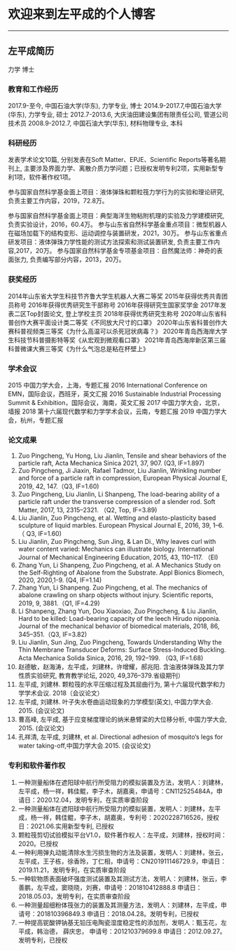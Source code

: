 # 欢迎来到左平成的个人博客

------
## 左平成简历
力学  博士
### 教育和工作经历
2017.9-至今, 中国石油大学(华东), 力学专业, 博士
2014.9-2017.7,中国石油大学(华东), 力学专业, 硕士
2012.7-2013.6, 大庆油田建设集团有限责任公司, 管道公司技术员
2008.9-2012.7, 中国石油大学(华东), 材料物理专业, 本科

### 科研经历
发表学术论文10篇, 分别发表在Soft Matter、EPJE、Scientific Reports等著名期刊上, 主要涉及界面力学、离散介质力学问题；已授权发明专利2项，实用新型专利1项，软件著作权1项。

参与国家自然科学基金面上项目：液体弹珠和颗粒筏力学行为的实验和理论研究, 负责主要工作内容，2019，72.8万。

参与国家自然科学基金面上项目：典型海洋生物粘附机理的实验及力学建模研究, 负责实验设计，2016，60.4万。
参与山东省自然科学基金重点项目：微型机器人在磁场加载下的结构变形、运动调控与装置研发，2021，30万。
参与山东省重点研发项目：液体弹珠力学性能的测试方法探索和测试装置研发, 负责主要工作内容,2017，20万。
参与国家自然科学基金专项基金项目：自然魔法师：神奇的表面张力, 负责编写部分内容，2013，20万。

### 获奖经历
2014年山东省大学生科技节齐鲁大学生机器人大赛二等奖
2015年获得优秀共青团员称号
2016年获得优秀研究生干部称号
2016年获得研究生国家奖学金
2017年发表二区Top封面论文, 登上学校主页
2018年获得优秀研究生称号
2020年山东省科普创作大赛平面设计类二等奖《不同放大尺寸的口罩》
2020年山东省科普创作大赛科普视频类三等奖《为什么高温可以杀死冠状病毒？》
2020年青岛西海岸大学生科技节科普摄影特等奖《从宏观到微观看口罩》
2021年青岛西海岸新区第三届科普微课大赛三等奖《为什么气泡总是粘在杯壁上》
### 学术会议
2015 中国力学大会，上海，专题汇报
2016 International Conference on EMN，国际会议，西班牙，英文汇报
2016 Sustainable Industrial Processing Summit & Exhibition，国际会议，海南，英文汇报
2017 中国力学大会，北京，墙报
2018 第十六届现代数学和力学学术会议，云南，专题汇报 
2019 中国力学大会，杭州，专题汇报

### 论文成果

 1. Zuo Pingcheng, Yu Hong, Liu Jianlin, Tensile and shear behaviors of the particle raft, Acta Mechanica Sinica 2021, 37, 907. (Q3, IF=1.897) 
 2. Zuo Pingcheng, Ji Jiaxin, Rafael Tadmor, Liu Jianlin, Wrinkling number and force of a particle raft in compression, European Physical Journal E, 2019, 42, 147.（Q3, IF=1.60) 
 3. Zuo Pingcheng, Liu Jianlin, Li Shanpeng, The load-bearing ability of a particle raft under the transverse compression of a slender rod. Soft Matter, 2017, 13, 2315–2321. （Q2, Top, IF=3.89)
 4. Liu Jianlin, Zuo Pingcheng, et al. Wetting and elasto-plasticity based sculpture
    of liquid marbles. European Physical Journal E, 2016, 39, 1–6. （ Q3, IF=1.60) 
 5. Liu Jianlin, Zuo Pingcheng, Sun Jing, & Lan Di., Why leaves curl with water content varied: Mechanics can illustrate biology. International Journal of Mechanical Engineering Education,  2015, 43, 110–117. （EI)
 6. Zhang Yun, Li Shanpeng, Zuo Pingcheng, et al. A Mechanics Study on the Self-Righting of Abalone from the Substrate. Appl Bionics Biomech, 2020, 2020,1-9.  (Q4, IF=1.14)
 7. Zhang Yun, Li Shanpeng. Zuo Pingcheng, et al. The mechanics of abalone crawling on sharp objects without injury. Scientific reports, 2019, 9, 3881.（Q1, IF=4.29)
 8. Li Shanpeng, Zhang Yun, Dou Xiaoxiao, Zuo Pingcheng, & Liu Jianlin, Hard to be killed: Load-bearing capacity of the leech Hirudo nipponia. Journal of the mechanical behavior of biomedical   materials, 2018, 86, 345–351.（Q3, IF=3.82)
 9. Liu Jianlin, Sun Jing, Zuo Pingcheng, Towards Understanding Why the Thin Membrane Transducer Deforms: Surface Stress-Induced Buckling. Acta Mechanica Solida Sinica,  2016, 29, 192–199. （Q3, IF=1.68)
 10. 赵德敏，赵海涛，左平成，刘建林，许增耀，郝兆阳. 含油液体弹珠及其力学性质实验研究, 教育教学论坛, 2020, 49,376–379.省级期刊）
 11. 左平成, 刘建林. 颗粒筏的水平压缩过程及其屈曲行为, 第十六届现代数学和力学学术会议. 2018（会议论文）
 12. 左平成, 刘建林. 叶子失水卷曲运动现象的力学模型(英文), 中国力学大会. 2015. (会议论文)
 1. 曹高峰,  左平成, 基于应变梯度理论的纳米悬臂梁的大位移分析, 中国力学大会, 2015. (会议论文)
 1. 孔祥清,  左平成,  刘建林,  et al. Directional adhesion of mosquito‘s legs for water taking-off,中国力学大会.2015. (会议论文)

### 专利和软件著作权
1. 一种测量船体在遮阳球中航行所受阻力的模拟装置及方法，发明人：刘建林，左平成，杨一祥，韩佳鲲，李子木，胡嘉奥，申请号：CN112525484A，申请日：2020.12.04，发明专利，在实质审查阶段
2. 一种测量船体在遮阳球中航行所受阻力的模拟装置，发明人：刘建林，左平成，杨一祥，韩佳鲲，李子木，胡嘉奥，专利号：2020228716526，授权日：2021.06.实用新型专利, 已授权
3. 颗粒筏剪切试验模拟平台V1.0，软件著作权人：左平成，刘建林，授权时间：2020。已授权
4. 一种利用弹丸动能清除水生污损生物的方法及装置，发明人：刘建林，张云，左平成，王子栋，徐香玲，丁仁相，申请号：CN201911146729.9，申请日：2019.11.21，发明专利，在实质审查阶段
5. 一种软物质表面破坏强度测试装置及其测试方法，发明人：刘建林，张云，李善鹏，左平成，窦晓晓，刘赛，申请号：201810412888.8 申请日：2018.05.03，发明专利，在实质审查阶段
6. 一种测量超细粉体筏张力的装置及其测量方法，发明人：刘建林，左平成，申请号：201810396849.3 申请日：2018.04.28。发明专利，已授权
7. 一种提高铌酸钾钠基无铅压电陶瓷湿度稳定性的添加剂，发明人：甄玉花，左平成，韩治德， 薛庆忠， 申请号：201210379699.8 申请日：2012.09.27。发明专利，已授权

